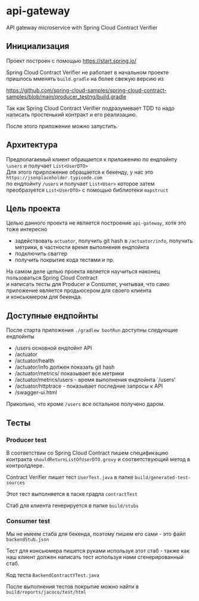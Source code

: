 # api-gateway

API gateway microservice with Spring Cloud Contract Verifier

## Инициализация

Проект построен с помощью https://start.spring.io/

Spring Cloud Contract Verifier не работает в начальном проекте  
пришлось мменять `build.gradle` на более свежую версию из  

https://github.com/spring-cloud-samples/spring-cloud-contract-samples/blob/main/producer_testng/build.gradle

Так как Spring Cloud Contract Verifier подразумевает TDD то надо написать простенький 
контракт и его реализацию.

После этого приложение можно запустить.

## Архитектура

Предполагаемый клиент обращается к приложению по ендпойнту `\users` и получает `List<UserDTO>`  
Для этого прирложение обращается к бекенду, у нас это `https://jsonplaceholder.typicode.com`  
по ендпойнту `/users` и получает `List<User>` которое затем преобразуется `List<UserDTO>` с помощью библиотеки `mapstruct`

## Цель проекта

Целью данного проекта не является построение `api-gateway`, хотя это тоже интересно
- задействовать `actuator`, получить git hash в `/actuator/info`, получить метрики, в частности время выполнения ендпойнта 
- подключить сваггер
- получить покрытие кода тестами и пр.

На самом деле целью проекта является научиться наконец пользоваться Spring Cloud Contract  
и написать тесты для Producer и Consumer, учитывая, что само приложение является продьюсером для своего клиента  
и консьюмером для бекенда.

## Доступные ендпойнты

После старта приложения  `./gradlew bootRun` доступны следующие ендпойнты

- /users основной ендпойнт API
- /actuator
- /actuator/health
- /actuator/info должен показать git hash
- /actuator/metrics/ показывает все метрики
- /actuator/metrics/users - время выполнения ендпойнта `/users'
- /actuator/httptrace - показывает последние запросы к API
- /swagger-ui.html

Прикольно, что кроме `/users` все остальное получено даром.

## Тесты

### Producer test

В соответствии со Spring Cloud Contract пишем спецификацию контракта
`shouldReturnListOfUserDTO.grovy` и соответствующий метод в контролдлере.   

Contract Verifier пишет тест `UserTest.java` в папке `build/generated-test-sources`

Этот тест выполняется в таске градла `contractTest`

Стаб для клиента генерируется в папке `build/stubs`

### Consumer test

Мы не имеем стаба для бекенда, поэтому пишем его сами - это файл `backendStub.json`

Тест для консьюмера пишется руками используя этот стаб - также как наш клиент 
должен написать тест используя нами сгенерированный стаб.

Код теста `BackendContractYTest.java`

После выполнения тестов покрытие можно найти в `build/reports/jacoco/test/html`











